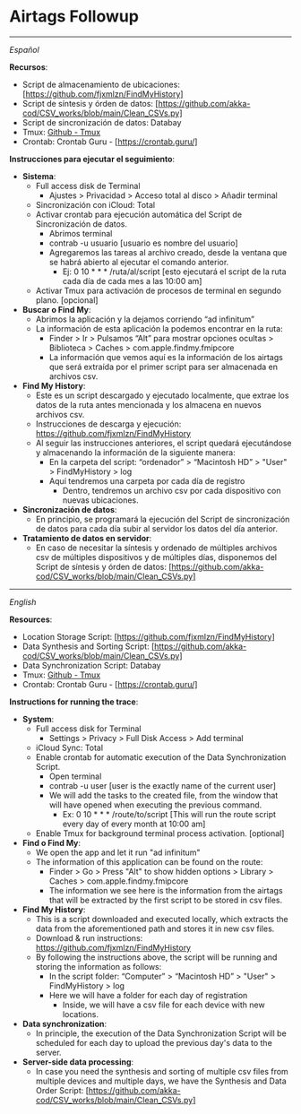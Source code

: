 # Airtags Followup

--------------------------------------------------------------------

*Español*

**Recursos**:
- Script de almacenamiento de ubicaciones: [https://github.com/fjxmlzn/FindMyHistory]
- Script de síntesis y órden de datos: [https://github.com/akka-cod/CSV_works/blob/main/Clean_CSVs.py]
- Script de sincronización de datos: Databay
- Tmux: [Github - Tmux](https://github.com/tmux/tmux/wiki)
- Crontab: Crontab Guru - [https://crontab.guru/]

**Instrucciones para ejecutar el seguimiento**:
- **Sistema**:
    - Full access disk de Terminal
        - Ajustes > Privacidad > Acceso total al disco > Añadir terminal
    - Sincronización con iCloud: Total
    - Activar crontab para ejecución automática del Script de Sincronización de datos.
        - Abrimos terminal
        - contrab -u usuario	[usuario es nombre del usuario]
        - Agregaremos las tareas al archivo creado, desde la ventana que se habrá abierto al ejecutar el comando anterior.
            - Ej: 0 10 * * * /ruta/al/script	[esto ejecutará el script de la ruta cada día de cada mes a las 10:00 am]
    - Activar Tmux para activación de procesos de terminal en segundo plano. [opcional]
- **Buscar o Find My**:
    - Abrimos la aplicación y la dejamos corriendo “ad infinitum”
    - La información de esta aplicación la podemos encontrar en la ruta: 
        - Finder > Ir > Pulsamos “Alt” para mostrar opciones ocultas > Biblioteca > Caches > com.apple.findmy.fmipcore
        - La información que vemos aquí es la información de los airtags que será extraída por el primer script para ser almacenada en archivos csv.
- **Find My History**:
    - Este es un script descargado y ejecutado localmente, que extrae los datos de la ruta antes mencionada y los almacena en nuevos archivos csv.
    - Instrucciones de descarga y ejecución: https://github.com/fjxmlzn/FindMyHistory
    - Al seguir las instrucciones anteriores, el script quedará ejecutándose y almacenando la información de la siguiente manera:
        - En la carpeta del script: “ordenador” > “Macintosh HD” > "User" > FindMyHistory > log
        - Aquí tendremos una carpeta por cada día de registro
            - Dentro, tendremos un archivo csv por cada dispositivo con nuevas ubicaciones.
- **Sincronización de datos**:
    - En principio, se programará la ejecución del Script de sincronización de datos para cada día subir al servidor los datos del día anterior.
- **Tratamiento de datos en servidor**:
    - En caso de necesitar la síntesis y ordenado de múltiples archivos csv de múltiples dispositivos y de múltiples días, disponemos del Script de síntesis y órden de datos: [https://github.com/akka-cod/CSV_works/blob/main/Clean_CSVs.py]

--------------------------------------------------------------------

*English*

**Resources**:
- Location Storage Script: [https://github.com/fjxmlzn/FindMyHistory]
- Data Synthesis and Sorting Script: [https://github.com/akka-cod/CSV_works/blob/main/Clean_CSVs.py]
- Data Synchronization Script: Databay
- Tmux: [Github - Tmux](https://github.com/tmux/tmux/wiki)
- Crontab: Crontab Guru - [https://crontab.guru/]

**Instructions for running the trace**:
- **System**:
    - Full access disk for Terminal
        - Settings > Privacy > Full Disk Access > Add terminal
    - iCloud Sync: Total
    - Enable crontab for automatic execution of the Data Synchronization Script.
        - Open terminal
        - contrab -u user	[user is the exactly name of the current user]
        - We will add the tasks to the created file, from the window that will have opened when executing the previous command.
            - Ex: 0 10 * * * /route/to/script	[This will run the route script every day of every month at 10:00 am]
    - Enable Tmux for background terminal process activation. [optional]
- **Find o Find My**:
    - We open the app and let it run "ad infinitum"
    - The information of this application can be found on the route: 
        - Finder > Go > Press "Alt" to show hidden options > Library > Caches > com.apple.findmy.fmipcore
        - The information we see here is the information from the airtags that will be extracted by the first script to be stored in csv files.
- **Find My History**:
    - This is a script downloaded and executed locally, which extracts the data from the aforementioned path and stores it in new csv files.
    - Download & run instructions: https://github.com/fjxmlzn/FindMyHistory
    - By following the instructions above, the script will be running and storing the information as follows:
        - In the script folder: “Computer” > “Macintosh HD” > "User" > FindMyHistory > log
        - Here we will have a folder for each day of registration
            - Inside, we will have a csv file for each device with new locations.
- **Data synchronization**:
    - In principle, the execution of the Data Synchronization Script will be scheduled for each day to upload the previous day's data to the server.
- **Server-side data processing**:
    - In case you need the synthesis and sorting of multiple csv files from multiple devices and multiple days, we have the Synthesis and Data Order Script: [https://github.com/akka-cod/CSV_works/blob/main/Clean_CSVs.py]
 
